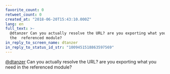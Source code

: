```yaml
---
favorite_count: 0
retweet_count: 0
created_at: "2018-06-20T15:43:10.000Z"
lang: en
full_text: >-
  @dtanzer Can you actually resolve the URL? are you exporting what you need in
  the  referenced module?
in_reply_to_screen_name: dtanzer
in_reply_to_status_id_str: "1009451518863597569"
---
```


[@dtanzer](https://twitter.com/dtanzer) Can you actually resolve the URL? are
you exporting what you need in the referenced module?

